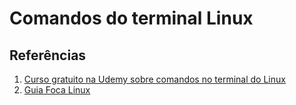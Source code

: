 # Comandos do terminal Linux


## Referências
1. [Curso gratuito na Udemy sobre comandos no terminal do Linux](https://www.udemy.com/terminal-de-comandos-linux/)
1. [Guia Foca Linux](https://www.guiafoca.org/guiaonline/)

